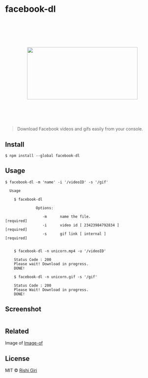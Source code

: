# facebook-dl
<h1 align="center">
	<br>
	<br>
<img width="360" height="170" src="http://rishigiri.com/github/final.png"></img>
	<br>
	<br>
	<br>
</h1>

> Download Facebook videos and gifs easily from your console.

## Install

```
$ npm install --global facebook-dl
```

## Usage

```
$ facebook-dl -m 'name' -i '/videoID' -s '/gif'

  Usage

    $ facebook-dl

              Options:

                 -m      name the file.                            [required]
                 -i      video id [ 23423984792834 ]               [required]
                 -s      gif link [ internal ]                     [required]


    $ facebook-dl -n unicorn.mp4 -u '/videoID'

    Status Code : 200
    Please wait! Download in progress.
    DONE!

    $ facebook-dl -n unicorn.gif -s '/gif'

    Status Code : 200
    Please Wait! Download in progress.
    DONE!

```
## Screenshot

<img src="http://rishigiri.com/github/soon.png" alt="">

## Related

Image of [Image-of](https://github.com/CodeDotJS/image-of)


## License

MIT © [Rishi Giri](http://rishigiri.com)
